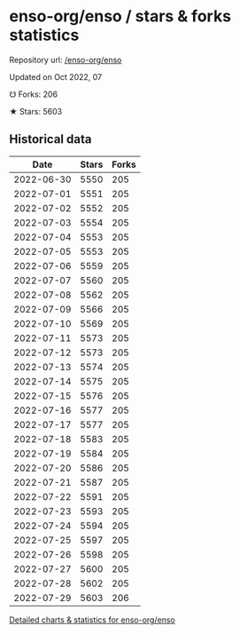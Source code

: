 # enso-org/enso / stars & forks statistics

Repository url: [/enso-org/enso](https://github.com/enso-org/enso)

Updated on Oct 2022, 07

☋ Forks: 206

★ Stars: 5603

## Historical data
| Date | Stars | Forks |
|------|-------|-------|
| 2022-06-30 | 5550 | 205 | 
| 2022-07-01 | 5551 | 205 | 
| 2022-07-02 | 5552 | 205 | 
| 2022-07-03 | 5554 | 205 | 
| 2022-07-04 | 5553 | 205 | 
| 2022-07-05 | 5553 | 205 | 
| 2022-07-06 | 5559 | 205 | 
| 2022-07-07 | 5560 | 205 | 
| 2022-07-08 | 5562 | 205 | 
| 2022-07-09 | 5566 | 205 | 
| 2022-07-10 | 5569 | 205 | 
| 2022-07-11 | 5573 | 205 | 
| 2022-07-12 | 5573 | 205 | 
| 2022-07-13 | 5574 | 205 | 
| 2022-07-14 | 5575 | 205 | 
| 2022-07-15 | 5576 | 205 | 
| 2022-07-16 | 5577 | 205 | 
| 2022-07-17 | 5577 | 205 | 
| 2022-07-18 | 5583 | 205 | 
| 2022-07-19 | 5584 | 205 | 
| 2022-07-20 | 5586 | 205 | 
| 2022-07-21 | 5587 | 205 | 
| 2022-07-22 | 5591 | 205 | 
| 2022-07-23 | 5593 | 205 | 
| 2022-07-24 | 5594 | 205 | 
| 2022-07-25 | 5597 | 205 | 
| 2022-07-26 | 5598 | 205 | 
| 2022-07-27 | 5600 | 205 | 
| 2022-07-28 | 5602 | 205 | 
| 2022-07-29 | 5603 | 206 | 


[Detailed charts & statistics for enso-org/enso](https://reviewgithub.com/rep/enso-org/enso)
